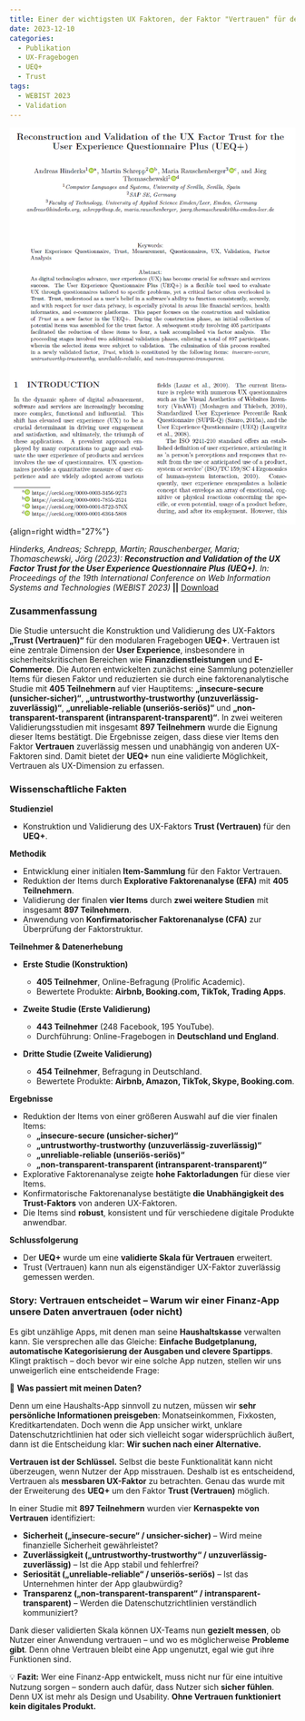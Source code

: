 ```yaml
---
title: Einer der wichtigsten UX Faktoren, der Faktor "Vertrauen" für den UEQ+
date: 2023-12-10
categories:
  - Publikation
  - UX-Fragebogen
  - UEQ+
  - Trust
tags:
  - WEBIST 2023
  - Validation
---
```

![Artikel Factor Trust](assets/2023-article-trust.PNG){align=right width="27%"}

*Hinderks, Andreas; Schrepp, Martin; Rauschenberger, Maria; Thomaschewski, Jörg (2023): __Reconstruction and Validation of the UX Factor Trust for the User Experience Questionnaire Plus (UEQ+)__. In: Proceedings of the 19th International Conference on Web Information Systems and Technologies (WEBIST 2023)* **||** [Download](https://www.scitepress.org/Papers/2023/121867/121867.pdf)


### Zusammenfassung

Die Studie untersucht die Konstruktion und Validierung des UX-Faktors **„Trust (Vertrauen)“** für den modularen Fragebogen **UEQ+**. Vertrauen ist eine zentrale Dimension der **User Experience**, insbesondere in sicherheitskritischen Bereichen wie **Finanzdienstleistungen** und **E-Commerce**. Die Autoren entwickelten zunächst eine Sammlung potenzieller Items für diesen Faktor und reduzierten sie durch eine faktorenanalytische Studie mit **405 Teilnehmern** auf vier Hauptitems: **„insecure-secure (unsicher-sicher)“**, **„untrustworthy-trustworthy (unzuverlässig-zuverlässig)“**, **„unreliable-reliable (unseriös-seriös)“** und **„non-transparent-transparent (intransparent-transparent)“**. In zwei weiteren Validierungsstudien mit insgesamt **897 Teilnehmern** wurde die Eignung dieser Items bestätigt. Die Ergebnisse zeigen, dass diese vier Items den Faktor **Vertrauen** zuverlässig messen und unabhängig von anderen UX-Faktoren sind. Damit bietet der **UEQ+** nun eine validierte Möglichkeit, Vertrauen als UX-Dimension zu erfassen.  

<!-- more -->


### Wissenschaftliche Fakten  

**Studienziel** 

- Konstruktion und Validierung des UX-Faktors **Trust (Vertrauen)** für den **UEQ+**.  

**Methodik** 

- Entwicklung einer initialen **Item-Sammlung** für den Faktor Vertrauen.  
- Reduktion der Items durch **Explorative Faktorenanalyse (EFA)** mit **405 Teilnehmern**.  
- Validierung der finalen **vier Items** durch **zwei weitere Studien** mit insgesamt **897 Teilnehmern**.  
- Anwendung von **Konfirmatorischer Faktorenanalyse (CFA)** zur Überprüfung der Faktorstruktur.  

**Teilnehmer & Datenerhebung**  

- **Erste Studie (Konstruktion)**  
    - **405 Teilnehmer**, Online-Befragung (Prolific Academic).  
    - Bewertete Produkte: **Airbnb, Booking.com, TikTok, Trading Apps**.  

- **Zweite Studie (Erste Validierung)**  
    - **443 Teilnehmer** (248 Facebook, 195 YouTube).  
    - Durchführung: Online-Fragebogen in **Deutschland und England**.  

- **Dritte Studie (Zweite Validierung)**  
    - **454 Teilnehmer**, Befragung in Deutschland.  
    - Bewertete Produkte: **Airbnb, Amazon, TikTok, Skype, Booking.com**.  

**Ergebnisse**  

- Reduktion der Items von einer größeren Auswahl auf die vier finalen Items:  
    - **„insecure-secure (unsicher-sicher)“**  
    - **„untrustworthy-trustworthy (unzuverlässig-zuverlässig)“**  
    - **„unreliable-reliable (unseriös-seriös)“**  
    - **„non-transparent-transparent (intransparent-transparent)“**  
- Explorative Faktorenanalyse zeigte **hohe Faktorladungen** für diese vier Items.  
- Konfirmatorische Faktorenanalyse bestätigte **die Unabhängigkeit des Trust-Faktors** von anderen UX-Faktoren.  
- Die Items sind **robust**, konsistent und für verschiedene digitale Produkte anwendbar.  

**Schlussfolgerung**  

- Der **UEQ+** wurde um eine **validierte Skala für Vertrauen** erweitert.  
- Trust (Vertrauen) kann nun als eigenständiger UX-Faktor zuverlässig gemessen werden.  


### Story: Vertrauen entscheidet – Warum wir einer Finanz-App unsere Daten anvertrauen (oder nicht)  

Es gibt unzählige Apps, mit denen man seine **Haushaltskasse** verwalten kann. Sie versprechen alle das Gleiche: **Einfache Budgetplanung, automatische Kategorisierung der Ausgaben und clevere Spartipps**. Klingt praktisch – doch bevor wir eine solche App nutzen, stellen wir uns unweigerlich eine entscheidende Frage:  

💭 **Was passiert mit meinen Daten?**  

Denn um eine Haushalts-App sinnvoll zu nutzen, müssen wir **sehr persönliche Informationen preisgeben**: Monatseinkommen, Fixkosten, Kreditkartendaten. Doch wenn die App unsicher wirkt, unklare Datenschutzrichtlinien hat oder sich vielleicht sogar widersprüchlich äußert, dann ist die Entscheidung klar: **Wir suchen nach einer Alternative.**  

**Vertrauen ist der Schlüssel.** Selbst die beste Funktionalität kann nicht überzeugen, wenn Nutzer der App misstrauen. Deshalb ist es entscheidend, Vertrauen als **messbaren UX-Faktor** zu betrachten. Genau das wurde mit der Erweiterung des **UEQ+** um den Faktor **Trust (Vertrauen)** möglich.  

In einer Studie mit **897 Teilnehmern** wurden vier **Kernaspekte von Vertrauen** identifiziert:  

- **Sicherheit („insecure-secure“ / unsicher-sicher)** – Wird meine finanzielle Sicherheit gewährleistet?  
- **Zuverlässigkeit („untrustworthy-trustworthy“ / unzuverlässig-zuverlässig)** – Ist die App stabil und fehlerfrei?  
- **Seriosität („unreliable-reliable“ / unseriös-seriös)** – Ist das Unternehmen hinter der App glaubwürdig?  
- **Transparenz („non-transparent-transparent“ / intransparent-transparent)** – Werden die Datenschutzrichtlinien verständlich kommuniziert?  

Dank dieser validierten Skala können UX-Teams nun **gezielt messen**, ob Nutzer einer Anwendung vertrauen – und wo es möglicherweise **Probleme gibt**. Denn ohne Vertrauen bleibt eine App ungenutzt, egal wie gut ihre Funktionen sind.  

💡 **Fazit:** Wer eine Finanz-App entwickelt, muss nicht nur für eine intuitive Nutzung sorgen – sondern auch dafür, dass Nutzer sich **sicher fühlen**. Denn UX ist mehr als Design und Usability. **Ohne Vertrauen funktioniert kein digitales Produkt.**  
